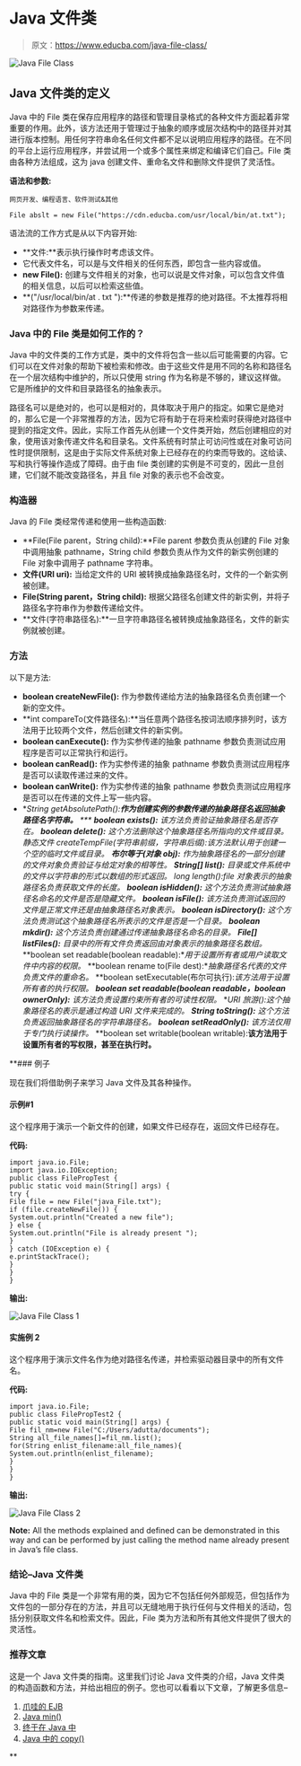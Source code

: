 # Java 文件类

> 原文：<https://www.educba.com/java-file-class/>

![Java File Class](img/e796e4ecb4fdd8533123cf71e49a929a.png)



## Java 文件类的定义

Java 中的 File 类在保存应用程序的路径和管理目录格式的各种文件方面起着非常重要的作用。此外，该方法还用于管理过于抽象的顺序或层次结构中的路径并对其进行版本控制。用任何字符串命名任何文件都不足以说明应用程序的路径。在不同的平台上运行应用程序，并尝试用一个或多个属性来绑定和编译它们自己。File 类由各种方法组成，这为 java 创建文件、重命名文件和删除文件提供了灵活性。

**语法和参数:**

<small>网页开发、编程语言、软件测试&其他</small>

```
File abslt = new File("https://cdn.educba.com/usr/local/bin/at.txt");
```

语法流的工作方式是从以下内容开始:

*   **文件:**表示执行操作时考虑该文件。
*   它代表文件名，可以是与文件相关的任何东西，即包含一些内容或值。
*   **new File():** 创建与文件相关的对象，也可以说是文件对象，可以包含文件值的相关信息，以后可以检索这些值。
*   **("/usr/local/bin/at . txt "):**传递的参数是推荐的绝对路径。不太推荐将相对路径作为参数来传递。

### Java 中的 File 类是如何工作的？

Java 中的文件类的工作方式是，类中的文件将包含一些以后可能需要的内容。它们可以在文件对象的帮助下被检索和修改。由于这些文件是用不同的名称和路径名在一个层次结构中维护的，所以只使用 string 作为名称是不够的，建议这样做。它是所维护的文件和目录路径名的抽象表示。

路径名可以是绝对的，也可以是相对的，具体取决于用户的指定。如果它是绝对的，那么它是一个非常推荐的方法，因为它将有助于在将来检索时获得绝对路径中提到的指定文件。因此，实际工作首先从创建一个文件类开始，然后创建相应的对象，使用该对象传递文件名和目录名。文件系统有时禁止可访问性或在对象可访问性时提供限制，这是由于实际文件系统对象上已经存在的约束而导致的。这给读、写和执行等操作造成了障碍。由于由 file 类创建的实例是不可变的，因此一旦创建，它们就不能改变路径名，并且 file 对象的表示也不会改变。

### 构造器

Java 的 File 类经常传递和使用一些构造函数:

*   **File(File parent，String child):**File parent 参数负责从创建的 File 对象中调用抽象 pathname，String child 参数负责从作为文件的新实例创建的 File 对象中调用子 pathname 字符串。
*   **文件(URI uri):** 当给定文件的 URI 被转换成抽象路径名时，文件的一个新实例被创建。
*   **File(String parent，String child):** 根据父路径名创建文件的新实例，并将子路径名字符串作为参数传递给文件。
*   **文件(字符串路径名):**一旦字符串路径名被转换成抽象路径名，文件的新实例就被创建。

### 方法

以下是方法:

*   **boolean createNewFile():** 作为参数传递给方法的抽象路径名负责创建一个新的空文件。
*   **int compareTo(文件路径名):**当任意两个路径名按词法顺序排列时，该方法用于比较两个文件，然后创建文件的新实例。
*   **boolean canExecute():** 作为实参传递的抽象 pathname 参数负责测试应用程序是否可以正常执行和运行。
*   **boolean canRead():** 作为实参传递的抽象 pathname 参数负责测试应用程序是否可以读取传递过来的文件。
*   **boolean canWrite():** 作为实参传递的抽象 pathname 参数负责测试应用程序是否可以在传递的文件上写一些内容。
*   ****String getAbsolutePath():**作为创建实例的参数传递的抽象路径名返回抽象路径名字符串。**
***   **boolean exists():** 该方法负责验证抽象路径名是否存在。*   **boolean delete():** 这个方法删除这个抽象路径名所指向的文件或目录。*   **静态文件 createTempFile(字符串前缀，字符串后缀):**该方法默认用于创建一个空的临时文件或目录。*   **布尔等于(对象 obj):** 作为抽象路径名的一部分创建的文件对象负责验证与给定对象的相等性。*   **String[] list():** 目录或文件系统中的文件以字符串的形式以数组的形式返回。*   **long length():**file 对象表示的抽象路径名负责获取文件的长度。*   **boolean isHidden():** 这个方法负责测试抽象路径名命名的文件是否是隐藏文件。*   **boolean isFile():** 该方法负责测试返回的文件是正常文件还是由抽象路径名对象表示。*   **boolean isDirectory():** 这个方法负责测试这个抽象路径名所表示的文件是否是一个目录。*   **boolean mkdir():** 这个方法负责创建通过传递抽象路径名命名的目录。*   **File[] listFiles():** 目录中的所有文件负责返回由对象表示的抽象路径名数组。*   **boolean set readable(boolean readable):**用于设置所有者或用户读取文件中内容的权限。*   **boolean rename to(File dest):**抽象路径名代表的文件负责文件的重命名。*   **boolean setExecutable(布尔可执行):**该方法用于设置所有者的执行权限。*   **boolean set readable(boolean readable，boolean ownerOnly):** 该方法负责设置约束所有者的可读性权限。*   **URI 旅游():**这个抽象路径名的表示是通过构造 URI 文件来完成的。*   **String toString():** 这个方法负责返回抽象路径名的字符串路径名。*   **boolean setReadOnly():** 该方法仅用于专门执行读操作。*   **boolean set writable(boolean writable):**该方法用于设置所有者的写权限，甚至在执行时。**

 **### 例子

现在我们将借助例子来学习 Java 文件及其各种操作。

#### 示例#1

这个程序用于演示一个新文件的创建，如果文件已经存在，返回文件已经存在。

**代码:**

```
import java.io.File;
import java.io.IOException;
public class FilePropTest {
public static void main(String[] args) {
try {
File file = new File("java_File.txt");
if (file.createNewFile()) {
System.out.println("Created a new file");
} else {
System.out.println("File is already present ");
}
} catch (IOException e) {
e.printStackTrace();
}
}
}
```

**输出:**

![Java File Class 1](img/22aa90c97906139ce0757653b586eb40.png)



#### 实施例 2

这个程序用于演示文件名作为绝对路径名传递，并检索驱动器目录中的所有文件名。

**代码:**

```
import java.io.File;
public class FilePropTest2 {
public static void main(String[] args) {
File fil_nm=new File("C:/Users/adutta/documents");
String all_file_names[]=fil_nm.list();
for(String enlist_filename:all_file_names){
System.out.println(enlist_filename);
}
}
}
```

**输出:**

![Java File Class 2](img/87adcd68cef2ac4ee01cd27830687ee8.png)



**Note:** All the methods explained and defined can be demonstrated in this way and can be performed by just calling the method name already present in Java’s file class.

### 结论–Java 文件类

Java 中的 File 类是一个非常有用的类，因为它不包括任何外部规范，但包括作为文件包的一部分存在的方法，并且可以无缝地用于执行任何与文件相关的活动，包括分别获取文件名和检索文件。因此，File 类为方法和所有其他文件提供了很大的灵活性。

### 推荐文章

这是一个 Java 文件类的指南。这里我们讨论 Java 文件类的介绍，Java 文件类的构造函数和方法，并给出相应的例子。您也可以看看以下文章，了解更多信息–

1.  [爪哇的 EJB](https://www.educba.com/ejb-in-java/)
2.  [Java min()](https://www.educba.com/java-min/)
3.  [终于在 Java 中](https://www.educba.com/finally-in-java/)
4.  [Java 中的 copy()](https://www.educba.com/copy-in-java/)





**